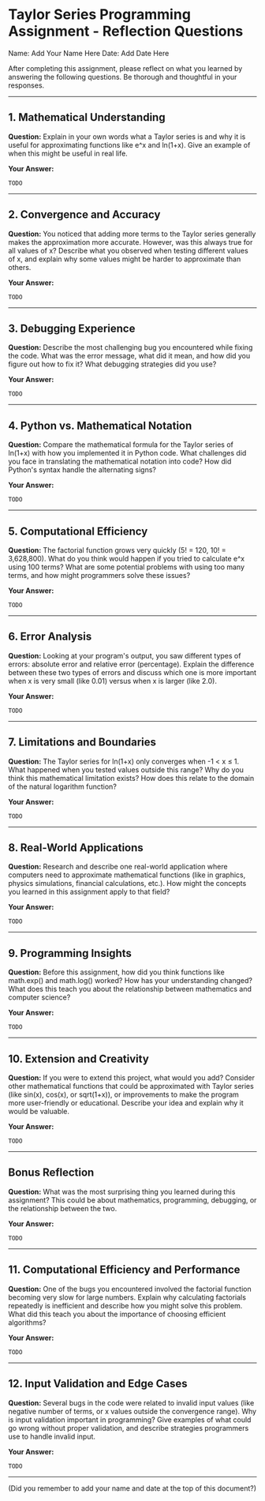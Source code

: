 # Taylor Series Programming Assignment - Reflection Questions

Name: Add Your Name Here
Date: Add Date Here

After completing this assignment, please reflect on what you learned by answering the following questions. Be thorough and thoughtful in your responses.

---

## 1. Mathematical Understanding

**Question:** Explain in your own words what a Taylor series is and why it is useful for approximating functions like e^x and ln(1+x). Give an example of when this might be useful in real life.

**Your Answer:**

```
TODO
```

---

## 2. Convergence and Accuracy

**Question:** You noticed that adding more terms to the Taylor series generally makes the approximation more accurate. However, was this always true for all values of x? Describe what you observed when testing different values of x, and explain why some values might be harder to approximate than others.

**Your Answer:**

```
TODO
```

---

## 3. Debugging Experience

**Question:** Describe the most challenging bug you encountered while fixing the code. What was the error message, what did it mean, and how did you figure out how to fix it? What debugging strategies did you use?

**Your Answer:**

```
TODO
```

---

## 4. Python vs. Mathematical Notation

**Question:** Compare the mathematical formula for the Taylor series of ln(1+x) with how you implemented it in Python code. What challenges did you face in translating the mathematical notation into code? How did Python's syntax handle the alternating signs?

**Your Answer:**

```
TODO
```

---

## 5. Computational Efficiency

**Question:** The factorial function grows very quickly (5! = 120, 10! = 3,628,800). What do you think would happen if you tried to calculate e^x using 100 terms? What are some potential problems with using too many terms, and how might programmers solve these issues?

**Your Answer:**

```
TODO
```

---

## 6. Error Analysis

**Question:** Looking at your program's output, you saw different types of errors: absolute error and relative error (percentage). Explain the difference between these two types of errors and discuss which one is more important when x is very small (like 0.01) versus when x is larger (like 2.0).

**Your Answer:**


```
TODO
```

---

## 7. Limitations and Boundaries

**Question:** The Taylor series for ln(1+x) only converges when -1 < x ≤ 1. What happened when you tested values outside this range? Why do you think this mathematical limitation exists? How does this relate to the domain of the natural logarithm function?

**Your Answer:**

```
TODO
```

---

## 8. Real-World Applications

**Question:** Research and describe one real-world application where computers need to approximate mathematical functions (like in graphics, physics simulations, financial calculations, etc.). How might the concepts you learned in this assignment apply to that field?

**Your Answer:**

```
TODO
```

---

## 9. Programming Insights

**Question:** Before this assignment, how did you think functions like math.exp() and math.log() worked? How has your understanding changed? What does this teach you about the relationship between mathematics and computer science?

**Your Answer:**

```
TODO
```

---

## 10. Extension and Creativity

**Question:** If you were to extend this project, what would you add? Consider other mathematical functions that could be approximated with Taylor series (like sin(x), cos(x), or sqrt(1+x)), or improvements to make the program more user-friendly or educational. Describe your idea and explain why it would be valuable.

**Your Answer:**

```
TODO
```

---

## Bonus Reflection

**Question:** What was the most surprising thing you learned during this assignment? This could be about mathematics, programming, debugging, or the relationship between the two.

**Your Answer:**

```
TODO
```


---

## 11. Computational Efficiency and Performance

**Question:** One of the bugs you encountered involved the factorial function becoming very slow for large numbers. Explain why calculating factorials repeatedly is inefficient and describe how you might solve this problem. What did this teach you about the importance of choosing efficient algorithms?

**Your Answer:**

```
TODO
```

---

## 12. Input Validation and Edge Cases

**Question:** Several bugs in the code were related to invalid input values (like negative number of terms, or x values outside the convergence range). Why is input validation important in programming? Give examples of what could go wrong without proper validation, and describe strategies programmers use to handle invalid input.

**Your Answer:**

```
TODO
```

---

(Did you remember to add your name and date at the top of this document?)